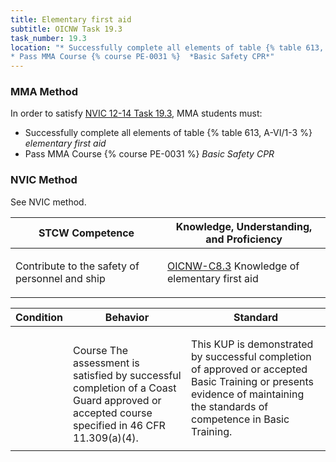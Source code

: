 ```yaml
---
title: Elementary first aid
subtitle: OICNW Task 19.3 
task_number: 19.3
location: "* Successfully complete all elements of table {% table 613, A-VI/1-3 %} *elementary first aid*
* Pass MMA Course {% course PE-0031 %}  *Basic Safety CPR*" 
---
```



### MMA Method

In order to satisfy  [NVIC 12-14  Task  19.3]({{site.baseurl}}/assets/images/nvic-12-14.pdf), MMA students must:

* Successfully complete all elements of table {% table 613, A-VI/1-3 %} *elementary first aid*
* Pass MMA Course {% course PE-0031 %}  *Basic Safety CPR*


### NVIC Method

<a onclick="togglevisibility('nvic_methods')" >See NVIC method.</a>

<div id='nvic_methods' class='hide'>

<table>
<thead>
<tr>
<th class='forty'> STCW Competence </th>
<th class='sixty'> Knowledge, Understanding, and Proficiency </th>
</tr>
</thead>




<tbody>
<tr><td markdown='1'>

Contribute to the safety of personnel and ship

</td><td markdown='1'>

[OICNW-C8.3]({{site.baseurl}}/tables/21.html#OICNW-C8.3) Knowledge of elementary first aid

</td></tr>


</tbody>
</table>


<table>
<thead>
<tr><th class='twenty'>  Condition </th><th class='twenty'> Behavior </th><th  class='sixty'>Standard </th></tr>
</thead>
<tbody >



<tr><td markdown='1'>


</td><td markdown='1'>


<br>

<div class="tooltip">Course
<span class="tooltiptext">
The assessment is satisfied by successful completion of a Coast Guard approved or accepted course specified in 46 CFR 11.309(a)(4).
</span>
</div>


</td><td markdown='1'>

This KUP is demonstrated by successful completion of approved or accepted Basic Training or presents evidence of maintaining the standards of competence in Basic Training.

</td></tr>
</tbody>
</table>
</div>
